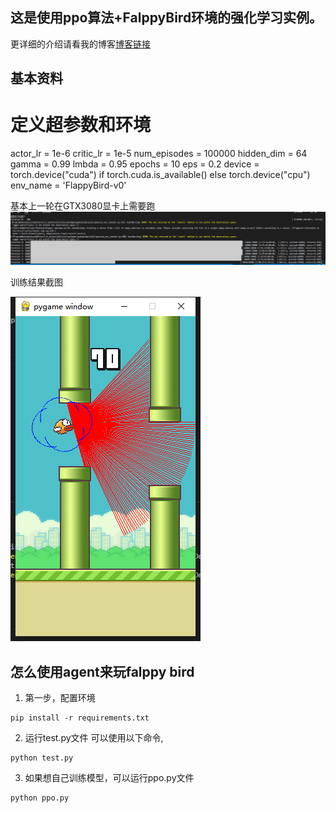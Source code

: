 ## 这是使用ppo算法+FalppyBird环境的强化学习实例。
更详细的介绍请看我的博客[博客链接](https://chenlidbk.xyz/2024/04/30/tiankeng6/)

## 基本资料
# 定义超参数和环境
actor_lr = 1e-6
critic_lr = 1e-5
num_episodes = 100000
hidden_dim = 64
gamma = 0.99
lmbda = 0.95
epochs = 10
eps = 0.2
device = torch.device("cuda") if torch.cuda.is_available() else torch.device("cpu")
env_name = 'FlappyBird-v0'

基本上一轮在GTX3080显卡上需要跑
![训练过程](img/img1.png)

训练结果截图


![结果过程截图1](img/img2.png)


## 怎么使用agent来玩falppy bird
1. 第一步，配置环境
```
pip install -r requirements.txt
```

2. 运行test.py文件 可以使用以下命令,
```
python test.py
```

3. 如果想自己训练模型，可以运行ppo.py文件
```
python ppo.py
```

